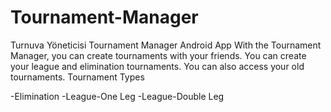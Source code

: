 # Tournament-Manager
Turnuva Yöneticisi
Tournament Manager Android App With the Tournament Manager, you can create tournaments with your friends. You can create your league and elimination tournaments. You can also access your old tournaments. Tournament Types

-Elimination -League-One Leg -League-Double Leg
